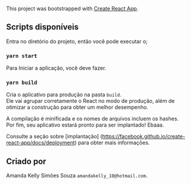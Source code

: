 This project was bootstrapped with [Create React App](https://github.com/facebook/create-react-app).

## Scripts disponíveis

Entra no diretório do projeto, então você pode executar o;

### `yarn start`

Para Iniciar a aplicação, você deve fazer.

### `yarn build`

Cria o aplicativo para produção na pasta `build`. <br />
Ele vai agrupar corretamente o React no modo de produção, além de otimizar a construção para obter um melhor desempenho.

A compilação é minificada e os nomes de arquivos incluem os hashes. <br />
Por fim, seu aplicativo estará pronto para ser implantado! Ebaaa.

Consulte a seção sobre [implantação] (https://facebook.github.io/create-react-app/docs/deployment) para obter mais informações.

## Criado por

Amanda Kelly Simões Souza `amandakelly_10@hotmail.com`.
